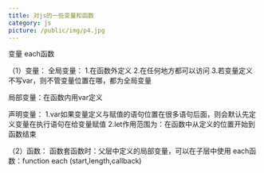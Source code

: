 ```yaml
---
title: 对js的一些变量和函数
category: js
picture: /public/img/p4.jpg
---
```



变量  each函数

（1）变量：
全局变量：
1.在函数外定义
2.在任何地方都可以访问
3.若变量定义不写var，则不管变量位置在哪，都为全局变量

局部变量：在函数内用var定义

声明变量：
1.var如果变量定义与赋值的语句位置在很多语句后面，则会默认先定义变量在执行语句在给变量赋值
2.let作用范围为：在函数中从定义的位置开始到函数结束

（2）函数：
函数套函数时：父层中定义的局部变量，可以在子层中使用
each函数：function each (start,length,callback)
